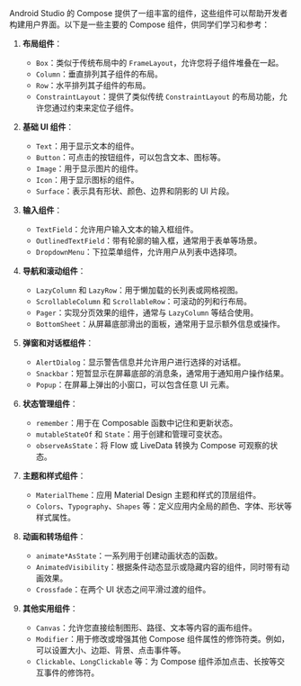 Android Studio 的 Compose 提供了一组丰富的组件，这些组件可以帮助开发者构建用户界面。以下是一些主要的 Compose 组件，供同学们学习和参考：

1. **布局组件**：

	* `Box`：类似于传统布局中的 `FrameLayout`，允许您将子组件堆叠在一起。
	* `Column`：垂直排列其子组件的布局。
	* `Row`：水平排列其子组件的布局。
	* `ConstraintLayout`：提供了类似传统 `ConstraintLayout` 的布局功能，允许您通过约束来定位子组件。
2. **基础 UI 组件**：

	* `Text`：用于显示文本的组件。
	* `Button`：可点击的按钮组件，可以包含文本、图标等。
	* `Image`：用于显示图片的组件。
	* `Icon`：用于显示图标的组件。
	* `Surface`：表示具有形状、颜色、边界和阴影的 UI 片段。
3. **输入组件**：

	* `TextField`：允许用户输入文本的输入框组件。
	* `OutlinedTextField`：带有轮廓的输入框，通常用于表单等场景。
	* `DropdownMenu`：下拉菜单组件，允许用户从列表中选择项。
4. **导航和滚动组件**：

	* `LazyColumn` 和 `LazyRow`：用于懒加载的长列表或网格视图。
	* `ScrollableColumn` 和 `ScrollableRow`：可滚动的列和行布局。
	* `Pager`：实现分页效果的组件，通常与 `LazyColumn` 等结合使用。
	* `BottomSheet`：从屏幕底部滑出的面板，通常用于显示额外信息或操作。
5. **弹窗和对话框组件**：

	* `AlertDialog`：显示警告信息并允许用户进行选择的对话框。
	* `Snackbar`：短暂显示在屏幕底部的消息条，通常用于通知用户操作结果。
	* `Popup`：在屏幕上弹出的小窗口，可以包含任意 UI 元素。
6. **状态管理组件**：

	* `remember`：用于在 Composable 函数中记住和更新状态。
	* `mutableStateOf` 和 `State`：用于创建和管理可变状态。
	* `observeAsState`：将 Flow 或 LiveData 转换为 Compose 可观察的状态。
7. **主题和样式组件**：

	* `MaterialTheme`：应用 Material Design 主题和样式的顶层组件。
	* `Colors`、`Typography`、`Shapes` 等：定义应用内全局的颜色、字体、形状等样式属性。
8. **动画和转场组件**：

	* `animate*AsState`：一系列用于创建动画状态的函数。
	* `AnimatedVisibility`：根据条件动态显示或隐藏内容的组件，同时带有动画效果。
	* `Crossfade`：在两个 UI 状态之间平滑过渡的组件。
9. **其他实用组件**：

	* `Canvas`：允许您直接绘制图形、路径、文本等内容的画布组件。
	* `Modifier`：用于修改或增强其他 Compose 组件属性的修饰符类。例如，可以设置大小、边距、背景、点击事件等。
	* `Clickable`、`LongClickable` 等：为 Compose 组件添加点击、长按等交互事件的修饰符。
